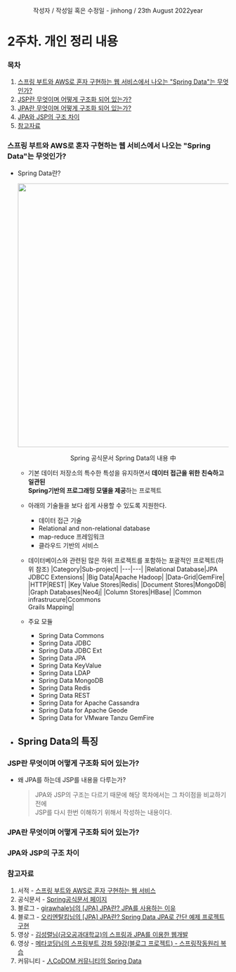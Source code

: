 <div align="center">
  작성자 / 작성일 혹은 수정일 - jinhong / 23th August 2022year
</div>

# 2주차. 개인 정리 내용

### 목차
1. [스프링 부트와 AWS로 혼자 구현하는 웹 서비스에서 나오는 "Spring Data"는 무엇인가?](https://github.com/hongcoding94/Web_Service_Study/blob/53a7d6cd7c9692cf31769ea97074f3946980ea79/%EB%AC%B8%EC%84%9C%20%EC%A0%95%EB%A6%AC/week2/jinhong.md#%EC%8A%A4%ED%94%84%EB%A7%81-%EB%B6%80%ED%8A%B8%EC%99%80-aws%EB%A1%9C-%ED%98%BC%EC%9E%90-%EA%B5%AC%ED%98%84%ED%95%98%EB%8A%94-%EC%9B%B9-%EC%84%9C%EB%B9%84%EC%8A%A4%EC%97%90%EC%84%9C-%EB%82%98%EC%98%A4%EB%8A%94-spring-data%EB%8A%94-%EB%AC%B4%EC%97%87%EC%9D%B8%EA%B0%80)
2. [JSP란 무엇이며 어떻게 구조화 되어 있는가?](https://github.com/hongcoding94/Web_Service_Study/blob/53a7d6cd7c9692cf31769ea97074f3946980ea79/%EB%AC%B8%EC%84%9C%20%EC%A0%95%EB%A6%AC/week2/jinhong.md#jsp%EB%9E%80-%EB%AC%B4%EC%97%87%EC%9D%B4%EB%A9%B0-%EC%96%B4%EB%96%BB%EA%B2%8C-%EA%B5%AC%EC%A1%B0%ED%99%94-%EB%90%98%EC%96%B4-%EC%9E%88%EB%8A%94%EA%B0%80)
3. [JPA란 무엇이며 어떻게 구조화 되어 있는가?](https://github.com/hongcoding94/Web_Service_Study/blob/53a7d6cd7c9692cf31769ea97074f3946980ea79/%EB%AC%B8%EC%84%9C%20%EC%A0%95%EB%A6%AC/week2/jinhong.md#jpa%EB%9E%80-%EB%AC%B4%EC%97%87%EC%9D%B4%EB%A9%B0-%EC%96%B4%EB%96%BB%EA%B2%8C-%EA%B5%AC%EC%A1%B0%ED%99%94-%EB%90%98%EC%96%B4-%EC%9E%88%EB%8A%94%EA%B0%80)
4. [JPA와 JSP의 구조 차이](https://github.com/hongcoding94/Web_Service_Study/blob/53a7d6cd7c9692cf31769ea97074f3946980ea79/%EB%AC%B8%EC%84%9C%20%EC%A0%95%EB%A6%AC/week2/jinhong.md#jpa%EC%99%80-jsp%EC%9D%98-%EA%B5%AC%EC%A1%B0-%EC%B0%A8%EC%9D%B4)
5. [참고자료](https://github.com/hongcoding94/Web_Service_Study/blob/53a7d6cd7c9692cf31769ea97074f3946980ea79/%EB%AC%B8%EC%84%9C%20%EC%A0%95%EB%A6%AC/week2/jinhong.md#%EC%B0%B8%EA%B3%A0%EC%9E%90%EB%A3%8C)

### 스프링 부트와 AWS로 혼자 구현하는 웹 서비스에서 나오는 "Spring Data"는 무엇인가?

- Spring Data란?
  <div align="center">
  
    <img src="https://user-images.githubusercontent.com/66407386/186048097-4ce6f310-9733-4a58-99ba-f83c2710bdb7.png" width="600" height="" />
    <p>Spring 공식문서 Spring Data의 내용 中</P>
  </div>

  - 기본 데이터 저장소의 특수한 특성을 유지하면서 **데이터 접근을 위한 친숙하고 일관된<br/>Spring기반의 프로그래밍 모델을 제공**하는 프로젝트
  
  - 아래의 기술들을 보다 쉽게 사용할 수 있도록 지원한다.
    - 데이터 접근 기술
    - Relational and non-relational database
    - map-reduce 프레임워크
    - 클라우드 기반의 서비스
    
  - 데이터베이스와 관련된 많은 하위 프로젝트를 포함하는 포괄적인 프로젝트(하위 참조)
    |Category|Sub-project|
    |---|---|
    |Relational Database|JPA<br/>JDBCC Extensions|
    |Big Data|Apache Hadoop|
    |Data-Grid|GemFire|
    |HTTP|REST|
    |Key Value Stores|Redis|
    |Document Stores|MongoDB|
    |Graph Databases|Neo4j|
    |Column Stores|HBase|
    |Common infrastrucure|Ccommons<br/>Grails Mapping|
    
  - 주요 모듈 
    - Spring Data Commons
    - Spring Data JDBC
    - Spring Data JDBC Ext
    - Spring Data JPA
    - Spring Data KeyValue
    - Spring Data LDAP
    - Spring Data MongoDB
    - Spring Data Redis
    - Spring Data REST
    - Spring Data for Apache Cassandra
    - Spring Data for Apache Geode
    - Spring Data for VMware Tanzu GemFire 

- Spring Data의 특징
  -  

### JSP란 무엇이며 어떻게 구조화 되어 있는가?

- 왜 JPA를 하는데 JSP를 내용을 다루는가?
  > JPA와 JSP의 구조는 다르기 때문에 해당 목차에서는 그 차이점을 비교하기 전에<br/>
  > JSP를 다시 한번 이해하기 위해서 작성하는 내용이다.


### JPA란 무엇이며 어떻게 구조화 되어 있는가?


### JPA와 JSP의 구조 차이


### 참고자료
1. 서적   - [스프링 부트와 AWS로 혼자 구현하는 웹 서비스](http://www.yes24.com/Product/Goods/83849117)
2. 공식문서 - [Spring공식문서 페이지](https://docs.spring.io/spring-boot/docs/current/reference/htmlsingle/)
3. 블로그 - [girawhale님의 [JPA] JPA란? JPA를 사용하는 이유](https://girawhale.tistory.com/119)
4. 블로그 - [오리엔탈킴님의 [JPA] JPA란? Spring Data JPA로 간단 예제 프로젝트 구현](https://kim-oriental.tistory.com/20)
5. 영상   - [김성렬님(금오공과대학교)의 스프링과 JPA를 이용한 웹개발](http://www.kocw.net/home/cview.do?mty=p&kemId=1428755)
6. 영상   - [메타코딩님의 스프링부트 강좌 59강(블로그 프로젝트) - 스프링작동원리 복습](https://www.youtube.com/watch?v=S7LBQxgoVP0&t=17s)
7. 커뮤니티 - [人CoDOM 커뮤니티의 Spring Data](http://www.incodom.kr/Spring_Boot/Data)

